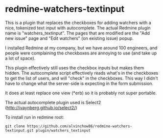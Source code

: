 redmine-watchers-textinput
==========================

This is a plugin that replaces the checkboxes for adding watchers with a nice, tokenized text input with autocomplete. The actual Redmine plugin name is "watchers_textinput". The pages that are modified are the "Add new issue" page and "Edit watchers" (on existing issue) popup.

I installed Redmine at my company, but we have around 100 engineers, and people were complaining the checkboxes are annoying to use (and take up a lot of space). 

This plugin effectively still uses the checkbox inputs but makes them hidden. The autocomplete script effectively reads what's in the checkboxes to get the list of users, and will "check" in the checkboxes. This way I didn't have to change what the server-side is expecting in the form submission.

It does at least replace one view (*erb) so it is probably not super portable.

The actual autocomplete plugin used is Select2 (http://ivaynberg.github.io/select2/)

To install run in redmine root:
```
git clone https://github.com/alvinchow86/redmine-watchers-textinput.git plugin/watchers_textinput
```
